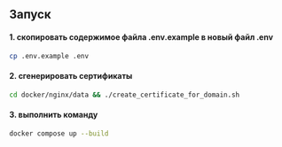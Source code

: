 ## Запуск
#### 1. скопировать содержимое файла .env.example в новый файл .env
```sh
cp .env.example .env
```
#### 2. сгенерировать сертификаты 
```sh
cd docker/nginx/data && ./create_certificate_for_domain.sh
```
#### 3. выполнить команду
```sh
docker compose up --build
```
